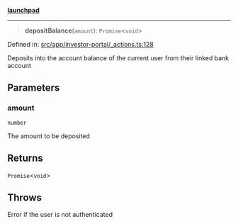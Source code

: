 [**launchpad**](index.md)

***

> **depositBalance**(`amount`): `Promise`\<`void`\>

Defined in: [src/app/investor-portal/\_actions.ts:128](https://github.com/victorbratov/launchpad/blob/d14315d3bd6634bc1c0e4507f8ad0551e9221cbc/src/app/investor-portal/_actions.ts#L128)

Deposits into the account balance of the current user from their linked bank account

## Parameters

### amount

`number`

The amount to be deposited

## Returns

`Promise`\<`void`\>

## Throws

Error if the user is not authenticated
